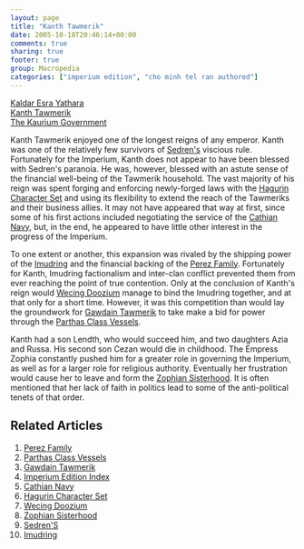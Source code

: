 ```yaml
---
layout: page
title: "Kanth Tawmerik"
date: 2005-10-18T20:46:14+00:00
comments: true
sharing: true
footer: true
group: Macropedia
categories: ["imperium edition", "cho minh tel ran authored"]
---
```


<div class='row'>
	<div class='col-md-4'><a href='/macropedia/kaldar-esra-yathara'>Kaldar Esra Yathara</a></div>
	<div class='col-md-4'><a href='/macropedia/kanth-tawmerik'>Kanth Tawmerik</a></div>
	<div class='col-md-4'><a href='/macropedia/kaurium-government'>The Kaurium Government</a></div>
</div>


Kanth Tawmerik enjoyed one of the longest reigns of any emperor. Kanth was one of the relatively few survivors of [Sedren's](/macropedia/sedren-tawmerik) viscious rule. Fortunately for the Imperium, Kanth does not appear to have been blessed with Sedren's paranoia. He was, however, blessed with an astute sense of the financial well-being of the Tawmerik household. The vast majority of his reign was spent forging and enforcing newly-forged laws with the [Hagurin Character Set](/macropedia/hagurin-character-set) and using its flexibility to extend the reach of the Tawmeriks and their business allies. It may not have appeared that way at first, since some of his first actions included negotiating the service of the [Cathian Navy](/macropedia/cathian-navy), but, in the end, he appeared to have little other interest in the progress of the Imperium.

To one extent or another, this expansion was rivaled by the shipping power of the [Imudring](/macropedia/imudring) and the financial backing of the [Perez Family](/macropedia/perez-family). Fortunately for Kanth, Imudring factionalism and inter-clan conflict prevented them from ever reaching the point of true contention. Only at the conclusion of Kanth's reign would [Wecing Doozium](/macropedia/wecing-doozium) manage to bind the Imudring together, and at that only for a short time. However, it was this competition than would lay the groundwork for [Gawdain Tawmerik](/macropedia/gawdain-tawmerik) to take make a bid for power through the [Parthas Class Vessels](/macropedia/parthas-class-vessels).

Kanth had a son Lendth, who would succeed him, and two daughters Azia and Russa. His second son Cezan would die in childhood. The Empress Zophia constantly pushed him for a greater role in governing the Imperium, as well as for a larger role for religious authority. Eventually her frustration would cause her to leave and form the [Zophian Sisterhood](/macropedia/zophian-sisterhood). It is often mentioned that her lack of faith in politics lead to some of the anti-political tenets of that order. 



## Related Articles

1. [Perez Family](/macropedia/perez-family)
2. [Parthas Class Vessels](/macropedia/parthas-class-vessels)
3. [Gawdain Tawmerik](/macropedia/gawdain-tawmerik)
4. [Imperium Edition Index](/macropedia/imperium-edition-index)
5. [Cathian Navy](/macropedia/cathian-navy)
6. [Hagurin Character Set](/macropedia/hagurin-character-set)
7. [Wecing Doozium](/macropedia/wecing-doozium)
8. [Zophian Sisterhood](/macropedia/zophian-sisterhood)
9. [Sedren'S](/macropedia/sedren-tawmerik)
10. [Imudring](/macropedia/imudring)


 
